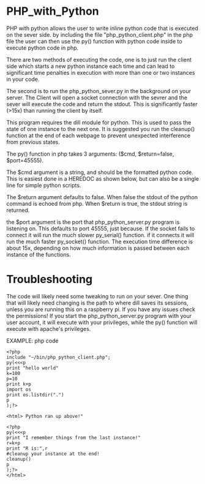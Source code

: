 # PHP_with_Python

PHP with python allows the user to write inline python code that is executed on the sever side.
by including the file "php_python_client.php" in the php file the user can then use the py() function with python code inside to execute python code in php.

There are two methods of executing the code, one is to just run the client side which starts a new python instance each time and can lead to significant time penalties in execution with more than one or two instances in your code.

The second is to run the php_python_sever.py in the background on your server.  The Client will open a socket connection with the sevrer and the sever will execute the code and return the stdout.   This is significantly faster (>15x) than running the client by itself.

This program requires the dill module for python.  This is used to pass the state of one instance to the next one.  It is suggested you run the cleanup() function at the end of each webpage to prevent unexpected interference from previous states.  

The py() function in php takes 3 arguments: ($cmd, $return=false, $port=45555).

The $cmd argument is a string, and should be the formatted python code.  This is easiest done in a HEREDOC as shown below, but can also be a single line for simple python scripts.  

The $return argument defaults to false.   When false the stdout of the python command is echoed from php.  When $return is true, the stdout string is returned.

the $port argument is the port that php_python_server.py program is listening on.  This defaults to port 45555, just because.  If the socket fails to connect it will run the much slower py_serial() function.  if it connects it will run the much faster py_socket() function.  The execution time difference is about 15x, depending on how much information is passed between each instance of the functions.  

# Troubleshooting

The code will likely need some tweaking to run on your sever.  One thing that will likely need changing is the path to where dill saves its sessions, unless you are running this on a raspberry pi.  If you have any issues check the permissions!  If you start the php_python_server.py program with your user account, it will execute with your privileges, while the py() function will execute with apache's privileges.  


EXAMPLE: php code

	<?php
	include "~/bin/php_python_client.php";
	py(<<<p
	print "hello world"
	k=100
	p=10
	print k+p
	import os
	print os.listdir(".")
	p
	);?>

	<html> Python ran up above!"

	<?php
	py(<<<p
	print "I remember things from the last instance!"
	r=k+p
	print "R is:",r
	#cleanup your instance at the end!
	cleanup()
	p
	);?>
	</html>
